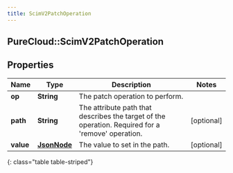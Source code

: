 ```yaml
---
title: ScimV2PatchOperation
---
```

## PureCloud::ScimV2PatchOperation

## Properties

|Name | Type | Description | Notes|
|------------ | ------------- | ------------- | -------------|
| **op** | **String** | The patch operation to perform. | |
| **path** | **String** | The attribute path that describes the target of the operation. Required for a &#39;remove&#39; operation. | [optional] |
| **value** | [**JsonNode**](JsonNode.html) | The value to set in the path. | [optional] |
{: class="table table-striped"}


